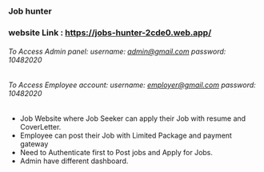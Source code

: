 ### Job hunter

### website Link : https://jobs-hunter-2cde0.web.app/

###### To Access Admin panel: username: admin@gmail.com  password: 10482020
###### To Access Employee account: username: employer@gmail.com  password: 10482020

* Job Website where Job Seeker can apply their Job with resume and CoverLetter.
* Employee can post their Job with Limited Package and payment gateway
* Need to Authenticate first to Post jobs and Apply for Jobs.
* Admin have different dashboard.

